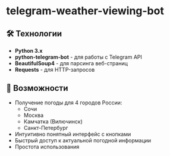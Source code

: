 # telegram-weather-viewing-bot

## 🛠 Технологии

- **Python 3.x**
- **python-telegram-bot** - для работы с Telegram API
- **BeautifulSoup4** - для парсинга веб-страниц
- **Requests** - для HTTP-запросов

## 🌟 Возможности

- Получение погоды для 4 городов России:
  - Сочи
  - Москва  
  - Камчатка (Вилючинск)
  - Санкт-Петербург
- Интуитивно понятный интерфейс с кнопками
- Быстрый доступ к актуальной погодной информации
- Простота использования
